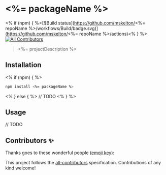 # <%= packageName %>

<% if (npm) { %>[![Build status](https://github.com/mskelton/<%= repoName %>/workflows/Build/badge.svg)](https://github.com/mskelton/<%= repoName %>/actions)<% } %>
[![All Contributors](https://img.shields.io/badge/all_contributors-1-orange.svg)](#contributors)

> <%= projectDescription %>

## Installation

<% if (npm) { %>

```sh
npm install <%= packageName %>
```

<% } else { %>
// TODO
<% } %>

## Usage

// TODO

## Contributors ✨

Thanks goes to these wonderful people ([emoji key](https://allcontributors.org/docs/en/emoji-key)):

<!-- ALL-CONTRIBUTORS-LIST:START - Do not remove or modify this section -->
<!-- prettier-ignore-start -->
<!-- prettier-ignore-end -->

<!-- ALL-CONTRIBUTORS-LIST:END -->

This project follows the [all-contributors](https://github.com/all-contributors/all-contributors) specification. Contributions of any kind welcome!
